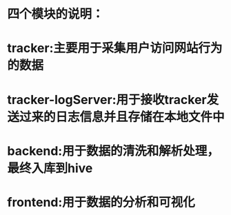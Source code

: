 # 四个模块的说明：
# tracker:主要用于采集用户访问网站行为的数据
# tracker-logServer:用于接收tracker发送过来的日志信息并且存储在本地文件中
# backend:用于数据的清洗和解析处理，最终入库到hive
# frontend:用于数据的分析和可视化